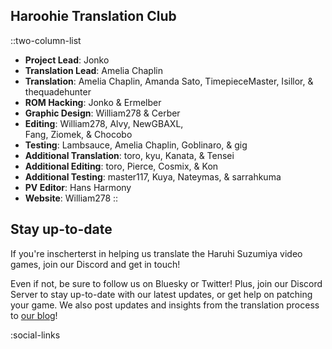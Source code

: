 ## Haroohie Translation Club
::two-column-list
- **Project Lead**: Jonko
- **Translation Lead**: Amelia Chaplin
- **Translation**: Amelia Chaplin, Amanda Sato, TimepieceMaster, Isillor, & thequadehunter
- **ROM Hacking**: Jonko & Ermelber
- **Graphic Design**: William278 & Cerber
- **Editing**: William278, Alvy, NewGBAXL,<br/>Fang, Ziomek, & Chocobo
- **Testing**: Lambsauce, Amelia Chaplin, Goblinaro, & gig
- **Additional Translation**: toro, kyu, Kanata, & Tensei
- **Additional Editing**: toro, Pierce, Cosmix, & Kon
- **Additional Testing**: master117, Kuya, Nateymas, & sarrahkuma
- **PV Editor**: Hans Harmony
- **Website**: William278
::

## Stay up-to-date
If you're inscherterst in helping us translate the Haruhi Suzumiya video games, join our Discord and get in touch!

Even if not, be sure to follow us on Bluesky or Twitter! Plus, join our Discord Server to stay up-to-date with our latest updates, or get help on patching your game. We also post updates and insights from the translation process to [our blog](/blog)!

<!-- Social media, Discord and blog buttons -->
:social-links